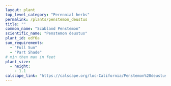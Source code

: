 ```yaml
---
layout: plant                                                              
top_level_category: "Perennial herbs"
permalink: /plants/penstemon_deustus
title: ""
common_name: "Scabland Penstemon"
scientific_name: "Penstemon deustus"
plant_id: edf6a
sun_requirements:
  - "Full Sun"
  - "Part Shade"
# min then max in feet
plant_size:
  - height: 
    - 1.1
calscape_link: "https://calscape.org/loc-California/Penstemon%20deustus(%20)"
---
```


